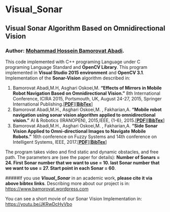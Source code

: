 # Visual_Sonar
## Visual Sonar Algorithm Based on Omnidirectional Vision
### Author: [Mohammad Hossein Bamorovat Abadi](https://bamorovat.wordpress.com/).


This code implemented with C++ programing Language under C programing Language Standard and **OpenCV Library**.
This program implemented in **Visual Studio 2015 environment** and **OpenCV 3.1**.
Implementation of the **Sonar-Vision** algorithm described in:

1. Bamorovat Abadi,M.H, Asghari Oskoei,M. **“Effects of Mirrors in Mobile Robot Navigation Based on Omnidirectional Vision.”** 8th International Conference, ICIRA 2015, Portsmouth, UK, August 24-27, 2015, Springer International Publishing.[[**PDF**]](https://bamorovat.files.wordpress.com/2017/01/intelligentroboticsandapplications.pdf)[[**BibTex**]](https://bamorovat.wordpress.com/bibtex1)
2. Bamorovat Abadi,M.H., Asghari Oskoei,M. , Fakharian,A. **“Mobile robot navigation using sonar vision algorithm applied to omnidirectional vision.”** AI & Robotics (IRANOPEN), 2015,IEEE, {1-6}, 2015.[[**PDF**]](https://bamorovat.files.wordpress.com/2017/01/the-7th-robocup-iranopen-international-symposium-and-the-5th-joint-conference-of-ai-robotics.pdf)[[**BibTex**]](https://bamorovat.wordpress.com/bibtex2)
3.  Bamorovat Abadi,M.H., Asghari Oskoei,M. , Fakharian,A. **“Side Sonar Vision Applied to Omni-directional Images to Navigate Mobile Robots.”** 16th conference on Fuzzy Systems and 14th conference on Intelligent Systems, IEEE, 2017.[[**PDF**]](https://bamorovat.files.wordpress.com/2017/08/side-sonar-vision-applied-to-omni-directional-images-to-navigate.pdf)[[**BibTex**]](https://bamorovat.wordpress.com/bibtext3/)

The program takes video and find static and dynamic obstacles, and free path. The parameters are (see the paper for details):
**Number of Sonars = 24. First Sonar number that we want to use = 10. last Sonar number that we want to use = 27. Start point in each Sonar = 60**.


#####If you use ***Visual_Sonar*** in an academic work, **please cite it via above bibtex links**.
Describing more about our project is in: https://www.bamorovat.wordpress.com

You can see a short movie of our Sonar Vision Implementation in: https://youtu.be/JKRwDcHyVbo
